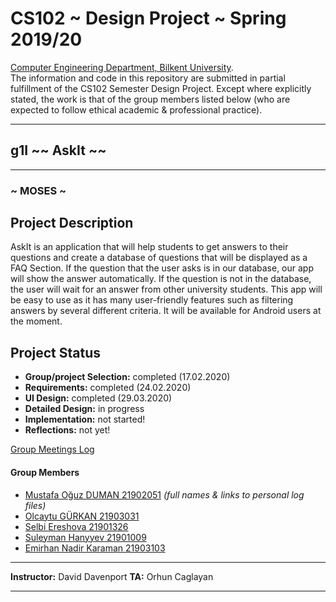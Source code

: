 # CS102 ~ Design Project ~ Spring 2019/20
[Computer Engineering Department, Bilkent University](http://w3.cs.bilkent.edu.tr/en/).  
The information and code in this repository are submitted in partial fulfillment of the CS102 Semester Design Project. Except where explicitly stated, the work is that of the group members listed below (who are expected to follow ethical academic & professional practice).
****
## g1I ~~ AskIt ~~
****
### ~ MOSES ~

## Project Description
AskIt is an application that will help students to get answers to their questions and create a database of questions that will be displayed as a FAQ Section. If the question that the user asks is in our database, our app will show the answer automatically. If the question is not in the database, the user will wait for an answer from other university students. This app will be easy to use as it has many user-friendly features such as filtering answers by several different criteria. It will be available for Android users at the moment.
   
## Project Status
+ **Group/project Selection:** completed (17.02.2020)
+ **Requirements:** completed (24.02.2020)
+ **UI Design:** completed (29.03.2020)
+ **Detailed Design:** in progress
+ **Implementation:** not started!
+ **Reflections:** not yet!

[Group Meetings Log](meetingslog.md)
#### Group Members
- [Mustafa Oğuz DUMAN 21902051](oguz_duman_personallog.txt)    _(full names & links to personal log files)_
- [Olcaytu GÜRKAN 21903031](olcaytu-gurkan_log.txt)
- [Selbi Ereshova 21901326](Selbi_Ereshova-personallog.txt) 
- [Suleyman Hanyyev 21901009](Suleyman_Hanyyev-personallog.txt) 
- [Emirhan Nadir Karaman 21903103](emirhan-karaman_log.txt)

****
**Instructor:** David Davenport  **TA:**  Orhun Caglayan
****
